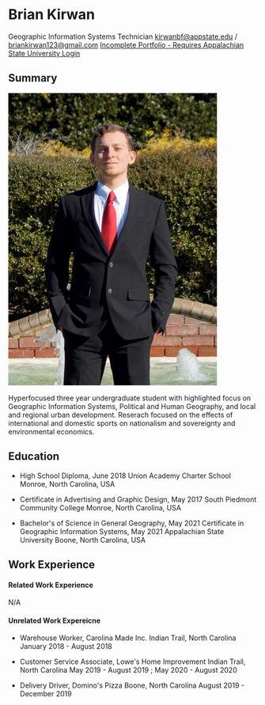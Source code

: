 # Brian Kirwan

Geographic Information Systems Technician
kirwanbf@appstate.edu / briankirwan123@gmail.com
[Incomplete Portfolio - Requires Appalachian State University Login](https://appstate.digication.com/brian-kirwan-geography)

## Summary

![Personal Image](https://github.com/BrianKirwan123/GHY3814/blob/master/Personal%20Image.JPG)

Hyperfocused three year undergraduate student with highlighted focus on Geographic Information Systems, Political and Human Geography, and local and regional urban development. Reserach focused on the effects of international and domestic sports on nationalism and sovereignty and  environmental economics.

## Education

 - High School Diploma, June 2018
Union Academy Charter School
Monroe, North Carolina, USA

 - Certificate in Advertising and Graphic Design, May 2017
South Piedmont Community College
Monroe, North Carolina, USA

 - Bachelor's of Science in General Geography, May 2021
Certificate in Geographic Information Systems, May 2021
Appalachian State University
Boone, North Carolina, USA

## Work Experience

#### Related Work Experience

N/A

#### Unrelated Work Expereicne
 - Warehouse Worker, Carolina Made Inc.
Indian Trail, North Carolina
January 2018 - August 2018

 -  Customer Service Associate, Lowe's Home Improvement
Indian Trail, North Carolina
May 2019 - August 2019 ; May 2020 - August 2020

 - Delivery Driver, Domino's Pizza
Boone, North Carolina
August 2019 - December 2019
